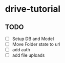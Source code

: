 # drive-tutorial

## TODO

- [ ] Setup DB and Model
- [ ] Move Folder state to url
- [ ] add auth
- [ ] add file uploads